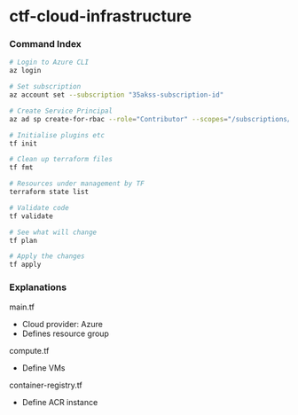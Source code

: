 # ctf-cloud-infrastructure


### Command Index
```bash
# Login to Azure CLI
az login

# Set subscription
az account set --subscription "35akss-subscription-id"

# Create Service Principal
az ad sp create-for-rbac --role="Contributor" --scopes="/subscriptions/<SUBSCRIPTION_ID>"
```


```bash
# Initialise plugins etc
tf init

# Clean up terraform files
tf fmt

# Resources under management by TF
terraform state list

# Validate code
tf validate

# See what will change
tf plan

# Apply the changes
tf apply
```


### Explanations

main.tf
 - Cloud provider: Azure
 - Defines resource group

compute.tf
 - Define VMs

container-registry.tf
 - Define ACR instance

